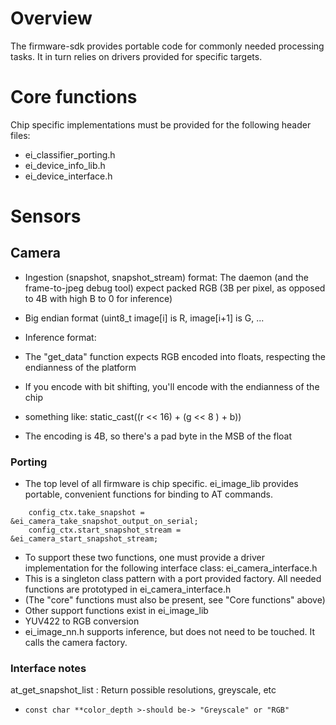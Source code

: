 # Overview

The firmware-sdk provides portable code for commonly needed processing tasks.  It in turn relies on drivers provided for specific targets.

# Core functions
Chip specific implementations must be provided for the following header files:
- ei_classifier_porting.h
- ei_device_info_lib.h
- ei_device_interface.h

# Sensors

## Camera

- Ingestion (snapshot, snapshot_stream) format:
The daemon (and the frame-to-jpeg debug tool) expect packed RGB
(3B per pixel, as opposed to 4B with high B to 0 for inference)
 - Big endian format (uint8_t image[i] is R, image[i+1] is G, ...

- Inference format:
 - The "get_data" function expects RGB encoded into floats, respecting the endianness of the platform
  - If you encode with bit shifting, you'll encode with the endianness of the chip
   - something like: static_cast<float>((r << 16) + (g << 8 ) + b))
  - The encoding is 4B, so there's a pad byte in the MSB of the float

### Porting

- The top level of all firmware is chip specific. ei_image_lib provides portable, convenient functions for binding to AT commands.
```
    config_ctx.take_snapshot = &ei_camera_take_snapshot_output_on_serial;
    config_ctx.start_snapshot_stream = &ei_camera_start_snapshot_stream;
```
- To support these two functions, one must provide a driver implementation for the following interface class: ei_camera_interface.h
 - This is a singleton class pattern with a port provided factory.  All needed functions are prototyped in ei_camera_interface.h
- (The "core" functions must also be present, see "Core functions" above)
- Other support functions exist in ei_image_lib
 - YUV422 to RGB conversion
- ei_image_nn.h supports inference, but does not need to be touched.  It calls the camera factory.

### Interface notes

at_get_snapshot_list : Return possible resolutions, greyscale, etc
-     const char **color_depth >-should be-> "Greyscale" or "RGB"